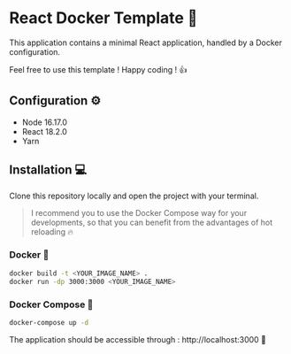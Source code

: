 # React Docker Template 🔖

This application contains a minimal React application, handled by a Docker configuration.

Feel free to use this template ! Happy coding ! 👍

## Configuration ⚙️

- Node 16.17.0
- React 18.2.0
- Yarn 

## Installation 💻

Clone this repository locally and open the project with your terminal.

> I recommend you to use the Docker Compose way for your developments, so that you can benefit from the advantages of hot reloading 🔥

### Docker 🐋

```bash
docker build -t <YOUR_IMAGE_NAME> .
docker run -dp 3000:3000 <YOUR_IMAGE_NAME>
```

### Docker Compose 🐳

```bash
docker-compose up -d
```

The application should be accessible through : http://localhost:3000 🚀

